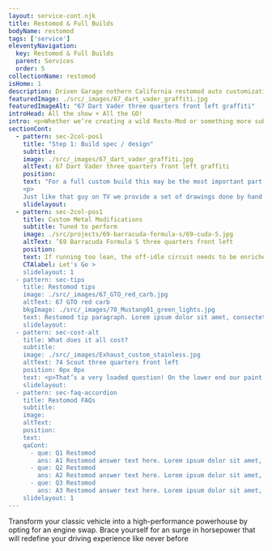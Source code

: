 ```yaml
---
layout: service-cont.njk
title: Restomod & Full Builds
bodyName: restomod
tags: ['service']
eleventyNavigation:
  key: Restomod & Full Builds
  parent: Services
  order: 5
collectionName: restomod
isHome: 1
description: Driven Garage nothern California restomod auto customization and repair shop  
featuredImage: ./src/_images/67_dart_vader_graffiti.jpg
featuredImageAlt: "67 Dart Vader three quarters front left graffiti"
introHead: All the show + All the GO!
intro: <p>Whether we’re creating a wild Resto-Mod or something more subtle we follow a strict process to ensure quality of work and get the best outcome. Some of the steps change based on the type of build - but our process for the basic metalwork, body and paint remains the same no matter what level we are taking the job to.</p><p>Over the years we have honed our process to the 13 Step approach described here. There are smaller steps in-between - and we sweat every detail. We won’t compromise here, as compromising by skipping steps or changing our process usually results in sub-par work.</p>
sectionCont:
  - pattern: sec-2col-pos1
    title: "Step 1: Build spec / design"
    subtitle: 
    image: ./src/_images/67_dart_vader_graffiti.jpg
    altText: 67 Dart Vader three quarters front left graffiti
    position: 
    text: "For a full custom build this may be the most important part of the process as it gives the project a vision to move forward. We’ll not only spec the nuts and bolts components like engine and transmission, suspension, cooling and fuel systems - but also define the stance, body modifications, color and interior designs. We work with each client to realize their vision and our professional design team will offer a set of drawings that brings tasteful mods that will stand the test of time.</p>
    <p>
    Just like that guy on TV we provide a set of drawings done by hand that work through the design vision and choices that influence the entire build. We start with a line drawing from several views of the stock vehicle - then through a series of loose sketches we refine the stance, wheel choice and modification ideas. Ultimately after several design reviews with you we refine the design to a set of finished renderings that show what the whole package will look like in the end. It’s a fun process!"
    slidelayout:
  - pattern: sec-2col-pos1
    title: Custom Metal Modifications
    subtitle: Tuned to perform
    image: ./src/projects/69-barracuda-formula-s/69-cuda-5.jpg
    altText: ’69 Barracuda Formula S three quarters front left
    position: 
    text: If running too lean, the off-idle circuit needs to be enriched. Regardless of the carburetor brand,  we can make the right adjustments to ensure your engine gets the correct amount of fuel it needs. If the problem is throttle response, the pump circuit needs to be more active. We’ll adjust your carburetor, or recommend a high-performance replacement, that will give you power when you need it. Lastly, the ignition spark timing curve and the air-fuel mix curve should be retuned. With the proper mix and firing, we’ll make sure your classic gives you the power to make it fun to drive again.
    CTAlabel: Let's Go >
    slidelayout: 1
  - pattern: sec-tips
    title: Restomod tips
    image: ./src/_images/67_GTO_red_carb.jpg
    altText: 67 GTO red carb
    bkgImage: ./src/_images/70_Mustang01_green_lights.jpg
    text: Restomod tip paragraph. Lorem ipsum dolor sit amet, consectetur adipiscing elit. Cras vitae dolor id enim iaculis bibendum. Fusce ut pellentesque erat. Nunc vitae viverra massa. Duis placerat a augue in eleifend. Pellentesque ut neque ex. Ut non nisi ultrices, tincidunt nunc vitae, tincidunt orci. Donec cursus sagittis felis sed tempus. Ut et viverra arcu.
    slidelayout:
  - pattern: sec-cost-alt
    title: What does it all cost?
    subtitle: 
    image: ./src/_images/Exhaust_custom_stainless.jpg
    altText: 74 Scout three quarters front left
    position: 0px 0px
    text: <p>That’s a very loaded question! On the lower end our paint service requires at a minimum exterior disassembly with all trim and glass removed and stripping to bare metal. On the higher end and rotisserie restoration to concours level or a magazine feature worthy custom Resto-Mod and anything in-between is in our wheelhouse.  Price really comes down to level of fit and finish, modifications and parts we use.</p><p>There is no single price - but see the table below that details the basics for 3 levels of build level based on labor and components / modifications. There is crossover from one extreme to the other and every job is different - but you can use this as a guide to see how low - or far we can go.</p>
    slidelayout: 
  - pattern: sec-faq-accordion
    title: Restomod FAQs
    subtitle: 
    image: 
    altText: 
    position: 
    text: 
    qaCont:
      - que: Q1 Restomod
        ans: A1 Restomod answer text here. Lorem ipsum dolor sit amet, consectetur adipiscing elit. Cras vitae dolor id enim iaculis bibendum. Fusce ut pellentesque erat.
      - que: Q2 Restomod
        ans: A2 Restomod answer text here. Lorem ipsum dolor sit amet, consectetur adipiscing elit. Cras vitae dolor id enim iaculis bibendum. Fusce ut pellentesque erat.
      - que: Q3 Restomod
        ans: A3 Restomod answer text here. Lorem ipsum dolor sit amet, consectetur adipiscing elit. Cras vitae dolor id enim iaculis bibendum. Fusce ut pellentesque erat.
    slidelayout: 1
---
```


Transform your classic vehicle into a high-performance powerhouse by opting for an engine swap. Brace yourself for an surge in horsepower that will redefine your driving experience like never before